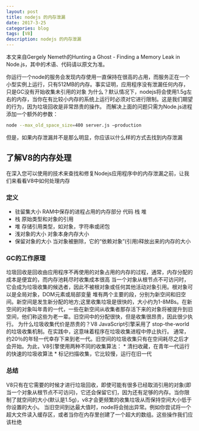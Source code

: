 ```yaml
---
layout: post
title: nodejs 的内存泄漏
date: 2017-3-25
categories: blog
tags: [V8]
description: nodejs 的内存泄漏
---
```


本文来自Gergely Nemeth的Hunting a Ghost - Finding a Memory Leak in Node.js，其中的术语、代码请以原文为准。


你运行一个node的服务会发现内存使用一直保持在很高的占用，而服务正在一个小型实例上运行，只有512MB的内存。事实证明，应用程序没有泄漏任何内存，只是GC没有开始收集未引用的对象
为什么？默认情况下，nodejs将会使用1.5g左右的内存，当你在有比较小内存的系统上运行时必须对它进行限制。这是我们期望的行为，因为垃圾回收是非常昂贵的操作。
而解决上面的问题只需为Node.js进程添加一个额外的参数：
```sh
node --max_old_space_size=400 server.js —production
```
但是，如果内存泄漏并不是那么明显，你应该以什么样的方式去找到内存泄漏


## 了解V8的内存处理
在深入您可以使用的技术来查找和修复Nodejs应用程序中的内存泄漏之前，让我们来看看V8中如何处理内存

### 定义

* 驻留集大小
	RAM中保存的进程占用的内存部分
	  代码
	  栈
	  堆
* 栈
	原始类型和对象的引用
* 堆
	存储引用类型，如对象，字符串或闭包
* 浅对象的大小
	对象本身内存大小
* 保留对象的大小
	当对象被删除，它的“依赖对象”(引用)释放出来的内存的大小

### GC的工作原理

垃圾回收是回收由应用程序不再使用的对象占用的内存的过程，通常，内存分配的成本是便宜的，而内存池耗尽时收集成本很高
当一个对象从根节点不可访问时，它会成为垃圾收集的候选者，因此不被根对象或任何其他活动对象引用。根对象可以是全局对象，DOM元素或局部变量
堆有两个主要的段，分别为新空间和旧空间。新空间是发生新分配的地方;这里收集垃圾是很快的，大小约为1-8MBs。在新空间的对象叫年青的一代，一些在新空间从收集者那存活下来的对象将被提升到旧空间，他们称这些为老一辈。旧空间中的分配很快，但是收集很昂贵，因此很少执行。
为什么垃圾收集代价是昂贵的？V8 JavaScript引擎采用了 stop-the-world 的垃圾收集机制。在实践中，这意味着程序在垃圾收集进程中停止执行。
通常，约20％的年轻一代幸存下来到老一代。旧空间的垃圾收集只有在空间耗尽之后才会开始。为此，V8引擎使用两种不同的收集算法：
	* 清扫收藏，在青年一代运行的快速的垃圾收算法
	* 标记扫描收集，它比较慢，运行在旧一代


### 总结
V8只有在它需要的时候才进行垃圾回收，即使可能有很多已经取消引用的对象(即当一个对象从根节点不可访问)，它还会保留它们，因为还有足够的内存。当你限制了就空间的大小(默认是1.5g)，v8才会更频繁的收集垃圾从而保持空间大小低于你设置的大小。
当旧空间到达最大值时，node将会抛出异常。例如你尝试将一个超大文件读入缓存区，或者当你在内存里创建了一个超大的数组。这些操作我们应该杜绝
